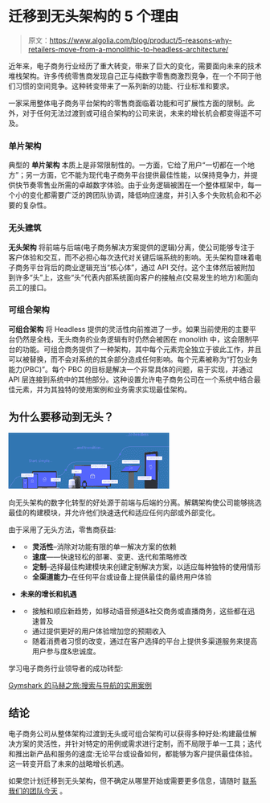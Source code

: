 # 迁移到无头架构的 5 个理由

> 原文：<https://www.algolia.com/blog/product/5-reasons-why-retailers-move-from-a-monolithic-to-headless-architecture/>

近年来，电子商务行业经历了重大转变，带来了巨大的变化，需要面向未来的技术堆栈架构。许多传统零售商发现自己正与纯数字零售商激烈竞争，在一个不同于他们习惯的空间竞争。这种转变带来了一系列新的功能、行业标准和要求。

一家采用整体电子商务平台架构的零售商面临着功能和可扩展性方面的限制。此外，对于任何无法过渡到[](https://www.algolia.com/blog/product/what-is-headless-commerce/)或可组合架构的公司来说，未来的增长机会都变得遥不可及。

### [](#monolithic-architecture)单片架构

典型的 **单片架构** 本质上是非常限制性的。一方面，它给了用户“一切都在一个地方”；另一方面，它不能为现代电子商务平台提供最佳性能，以保持竞争力，并提供快节奏零售业所需的卓越数字体验。由于业务逻辑被困在一个整体框架中，每一个小的变化都需要广泛的跨团队协调，降低响应速度，并引入多个失败机会和不必要的复杂性。

### [](#headless-architecture)无头建筑

**无头架构** 将前端与后端(电子商务解决方案提供的逻辑)分离，使公司能够专注于客户体验和交互，而不必担心每次迭代对关键后端系统的影响。无头架构意味着电子商务平台背后的商业逻辑充当“核心体”，通过 API 交付。这个主体然后被附加到许多“头”上，这些“头”代表内部系统面向客户的接触点(交易发生的地方)和面向员工的接口。

### [](#composable-architecture)可组合架构

**可组合架构** 将 Headless 提供的灵活性向前推进了一步。如果当前使用的主要平台仍然是全栈，无头商务的业务逻辑有时仍然会被困在 monolith 中，这会限制平台的功能。可组合商务提供了一种架构，其中每个元素完全独立于彼此工作，并且可以被替换，而不会对系统的其余部分造成任何影响。每个元素被称为“打包业务能力(PBC)”。每个 PBC 的目标是解决一个非常具体的问题，易于实现，并通过 API 层连接到系统中的其他部分。这种设置允许电子商务公司在一个系统中结合最佳元素，并为其独特的使用案例和业务需求实现最佳架构。

## [](#why-move-to-headless)为什么要移动到无头？

![monolithic to headless architecture](img/7c7eeeea5fd4f06a7c88328abf8eede6.png)

向无头架构的数字化转型的好处源于前端与后端的分离。解耦架构使公司能够挑选最佳的构建模块，并允许他们快速迭代和适应任何内部或外部变化。

由于采用了无头方法，零售商获益:

*   *   **灵活性**–消除对功能有限的单一解决方案的依赖
    *   **速度**——快速轻松的部署、变更、迭代和策略修改
    *   **定制**–选择最佳构建模块来创建定制解决方案，以适应每种独特的使用情形
    *   **全渠道能力**–在任何平台或设备上提供最佳的最终用户体验

*   **未来的增长和机遇**

*   *   接触和顺应新趋势，如移动语音频道&社交商务或直播商务，这些都在迅速普及
    *   通过提供更好的用户体验增加您的预期收入
    *   随着消费者习惯的改变，通过在客户选择的平台上提供多渠道服务来提高用户参与度&忠诚度。

学习电子商务行业领导者的成功转型:

[Gymshark 的马赫之旅:搜索与导航的实用案例](https://www.algolia.com/blog/customers/gymsharks-journey-to-mach-the-practical-case-for-search-and-navigation/)

## [](#conclusion)结论

电子商务公司从整体架构过渡到无头或可组合架构可以获得多种好处:构建最佳解决方案的灵活性，并针对特定的用例或需求进行定制，而不局限于单一工具；迭代和推出新产品和服务的速度:无论平台或设备如何，都能够为客户提供最佳体验。这一转变开启了未来的战略增长机遇。

如果您计划迁移到无头架构，但不确定从哪里开始或需要更多信息，请随时 [联系我们的团队今天](https://www.algolia.com/contactus/) 。